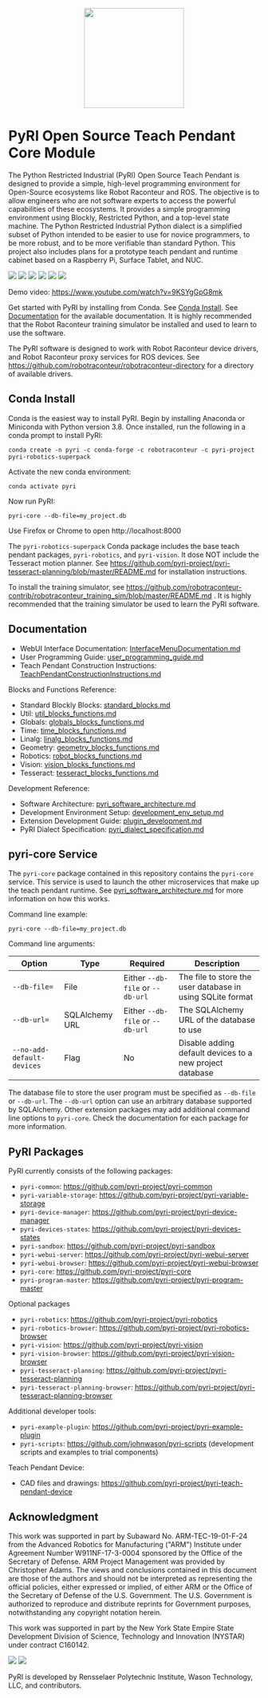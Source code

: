 <p align="center">
<img src="./doc/figures/pyri_logo_web.svg" height="200"/>
</p>

# PyRI Open Source Teach Pendant Core Module

The Python Restricted Industrial (PyRI) Open Source Teach Pendant is designed to provide a simple, high-level programming environment for Open-Source ecosystems like Robot Raconteur and ROS. The objective is to allow engineers who are not software experts to access the powerful capabilities of these ecosystems. It provides a simple programming environment using Blockly, Restricted Python, and a top-level state machine. The Python Restricted Industrial Python dialect is a simplified subset of Python intended to be easier to use for novice programmers, to be more robust, and to be more verifiable than standard Python. This project also includes plans for a prototype teach pendant and runtime cabinet based on a Raspberry Pi, Surface Tablet, and NUC.

![](doc/figures/readme/welcome_panel.png) ![](doc/figures/readme/jog_panel.png) ![](doc/figures/readme/pick_and_drop_blockly.png) ![](doc/figures/readme/pick_and_drop_pyri.png) ![](doc/figures/readme/camera_viewer_panel.png) ![](doc/figures/readme/pendant_prototype.jpg)

Demo video: https://www.youtube.com/watch?v=9KSYgGpG8mk

Get started with PyRI by installing from Conda. See [Conda Install](#conda-install). See [Documentation](#documentation) for the available documentation. It is highly recommended that the Robot Raconteur training simulator be installed and used to learn to use the software.

The PyRI software is designed to work with Robot Raconteur device drivers, and Robot Raconteur proxy services for ROS devices. See https://github.com/robotraconteur/robotraconteur-directory for a directory of available drivers.
## Conda Install

Conda is the easiest way to install PyRI. Begin by installing Anaconda or Miniconda with Python version 3.8. Once installed, run the following in a conda prompt to install PyRI:

```
conda create -n pyri -c conda-forge -c robotraconteur -c pyri-project pyri-robotics-superpack
```

Activate the new conda environment:

```
conda activate pyri
```

Now run PyRI:

```
pyri-core --db-file=my_project.db
```

Use Firefox or Chrome to open http://localhost:8000

The `pyri-robotics-superpack` Conda package includes the base teach pendant packages, `pyri-robotics`, and `pyri-vision`. It dose NOT include the Tesseract motion planner. See https://github.com/pyri-project/pyri-tesseract-planning/blob/master/README.md for installation instructions.

To install the training simulator, see https://github.com/robotraconteur-contrib/robotraconteur_training_sim/blob/master/README.md . It is highly recommended that the training simulator be used to learn the PyRI software.

## Documentation

* WebUI Interface Documentation: [InterfaceMenuDocumentation.md](doc/InterfaceMenuDocumentation.md)
* User Programming Guide: [user_programming_guide.md](doc/user_programming_guide.md)
* Teach Pendant Construction Instructions: [TeachPendantConstructionInstructions.md](doc/TeachPendantConstructionInstructions.md)

Blocks and Functions Reference:

* Standard Blockly Blocks: [standard_blocks.md](doc/standard_blocks.md)
* Util: [util_blocks_functions.md](doc/util_blocks_functions.md)
* Globals: [globals_blocks_functions.md](doc/globals_blocks_functions.md)
* Time: [time_blocks_functions.md](doc/time_blocks_functions.md)
* Linalg: [linalg_blocks_functions.md](doc/linalg_blocks_functions.md)
* Geometry: [geometry_blocks_functions.md](doc/geometry_blocks_functions.md)
* Robotics: [robot_blocks_functions.md](https://github.com/pyri-project/pyri-robotics/blob/master/doc/robot_blocks_functions.md)
* Vision: [vision_blocks_functions.md](https://github.com/pyri-project/pyri-vision/blob/master/doc/vision_blocks_functions.md)
* Tesseract: [tesseract_blocks_functions.md](https://github.com/pyri-project/pyri-tesseract-planning/blob/master/doc/tesseract_blocks_functions.md)

Development Reference:

* Software Architecture: [pyri_software_architecture.md](doc/pyri_software_architecture.md)
* Development Environment Setup: [development_env_setup.md](doc/development_env_setup.md)
* Extension Development Guide: [plugin_development.md](doc/plugin_development.md)
* PyRI Dialect Specification: [pyri_dialect_specification.md](doc/pyri_dialect_specification.md)

## pyri-core Service

The `pyri-core` package contained in this repository contains the `pyri-core` service. This service is used to launch the other microservices that make up the teach pendant runtime. See [pyri_software_architecture.md](doc/pyri_software_architecture.md) for more information on how this works.

Command line example:

    pyri-core --db-file=my_project.db

Command line arguments:

| Option | Type | Required | Description |
| ---    | ---  | ---      | ---         |
| `--db-file=` | File | Either `--db-file` or `--db-url` | The file to store the user database in using SQLite format |
| `--db-url=`  | SQLAlchemy URL | Either `--db-file` or `--db-url` | The SQLAlchemy URL of the database to use |
| `--no-add-default-devices` | Flag | No | Disable adding default devices to a new project database |

The database file to store the user program must be specified as `--db-file` or `--db-url`. The `--db-url` option can use an arbitrary database supported by SQLAlchemy. Other extension packages may add additional command line options to `pyri-core`. Check the documentation for each package for more information.

## PyRI Packages

PyRI currently consists of the following packages:

* `pyri-common`: https://github.com/pyri-project/pyri-common
* `pyri-variable-storage`: https://github.com/pyri-project/pyri-variable-storage
* `pyri-device-manager`: https://github.com/pyri-project/pyri-device-manager
* `pyri-devices-states`: https://github.com/pyri-project/pyri-devices-states
* `pyri-sandbox`: https://github.com/pyri-project/pyri-sandbox
* `pyri-webui-server`: https://github.com/pyri-project/pyri-webui-server
* `pyri-webui-browser`: https://github.com/pyri-project/pyri-webui-browser
* `pyri-core`: https://github.com/pyri-project/pyri-core
* `pyri-program-master`: https://github.com/pyri-project/pyri-program-master

Optional packages

* `pyri-robotics`: https://github.com/pyri-project/pyri-robotics
* `pyri-robotics-browser`: https://github.com/pyri-project/pyri-robotics-browser
* `pyri-vision`: https://github.com/pyri-project/pyri-vision
* `pyri-vision-browser`: https://github.com/pyri-project/pyri-vision-browser
* `pyri-tesseract-planning`: https://github.com/pyri-project/pyri-tesseract-planning
* `pyri-tesseract-planning-browser`: https://github.com/pyri-project/pyri-tesseract-planning-browser

Additional developer tools:

* `pyri-example-plugin`: https://github.com/pyri-project/pyri-example-plugin
* `pyri-scripts`: https://github.com/johnwason/pyri-scripts (development scripts and examples to trial components)

Teach Pendant Device:

* CAD files and drawings: https://github.com/pyri-project/pyri-teach-pendant-device

## Acknowledgment

This work was supported in part by Subaward No. ARM-TEC-19-01-F-24 from the Advanced Robotics for Manufacturing ("ARM") Institute under Agreement Number W911NF-17-3-0004 sponsored by the Office of the Secretary of Defense. ARM Project Management was provided by Christopher Adams. The views and conclusions contained in this document are those of the authors and should not be interpreted as representing the official policies, either expressed or implied, of either ARM or the Office of the Secretary of Defense of the U.S. Government. The U.S. Government is authorized to reproduce and distribute reprints for Government purposes, notwithstanding any copyright notation herein.

This work was supported in part by the New York State Empire State Development Division of Science, Technology and Innovation (NYSTAR) under contract C160142. 

![](doc/figures/arm_logo.jpg) ![](doc/figures/nys_logo.jpg)

PyRI is developed by Rensselaer Polytechnic Institute, Wason Technology, LLC, and contributors.
